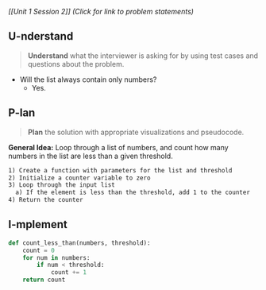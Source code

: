 *[[Unit 1 Session 2]] (Click for link to problem statements)*

## U-nderstand
 
> **Understand** what the interviewer is asking for by using test cases and questions about the problem.

- Will the list always contain only numbers?
  - Yes.

## P-lan

> **Plan** the solution with appropriate visualizations and pseudocode.

**General Idea:** Loop through a list of numbers, and count how many numbers in the list are less than a given threshold.

```markdown
1) Create a function with parameters for the list and threshold
2) Initialize a counter variable to zero
3) Loop through the input list
  a) If the element is less than the threshold, add 1 to the counter
4) Return the counter
```

## I-mplement

```python
def count_less_than(numbers, threshold):
	count = 0
	for num in numbers:
		if num < threshold:
			count += 1
	return count
```